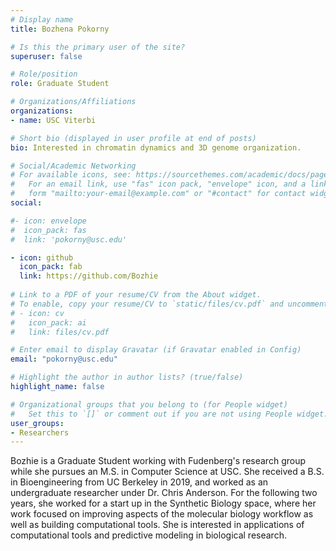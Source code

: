 ```yaml
---
# Display name
title: Bozhena Pokorny

# Is this the primary user of the site?
superuser: false

# Role/position
role: Graduate Student

# Organizations/Affiliations
organizations:
- name: USC Viterbi

# Short bio (displayed in user profile at end of posts)
bio: Interested in chromatin dynamics and 3D genome organization.

# Social/Academic Networking
# For available icons, see: https://sourcethemes.com/academic/docs/page-builder/#icons
#   For an email link, use "fas" icon pack, "envelope" icon, and a link in the
#   form "mailto:your-email@example.com" or "#contact" for contact widget.
social:

#- icon: envelope
#  icon_pack: fas
#  link: 'pokorny@usc.edu'

- icon: github
  icon_pack: fab
  link: https://github.com/Bozhie
  
# Link to a PDF of your resume/CV from the About widget.
# To enable, copy your resume/CV to `static/files/cv.pdf` and uncomment the lines below.
# - icon: cv
#   icon_pack: ai
#   link: files/cv.pdf

# Enter email to display Gravatar (if Gravatar enabled in Config)
email: "pokorny@usc.edu"

# Highlight the author in author lists? (true/false)
highlight_name: false

# Organizational groups that you belong to (for People widget)
#   Set this to `[]` or comment out if you are not using People widget.
user_groups:
- Researchers
---
```


Bozhie is a Graduate Student working with Fudenberg's research group while she pursues an M.S. in Computer Science at USC. She received a B.S. in Bioengineering from UC Berkeley in 2019, and worked as an undergraduate researcher under Dr. Chris Anderson. For the following two years, she worked for a start up in the Synthetic Biology space, where her work focused on improving aspects of the molecular biology workflow as well as building computational tools. She is interested in applications of computational tools and predictive modeling in biological research.
